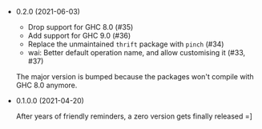 * 0.2.0 (2021-06-03)

  - Drop support for GHC 8.0 (#35)
  - Add support for GHC 9.0 (#36)
  - Replace the unmaintained `thrift` package with `pinch` (#34)
  - wai: Better default operation name, and allow customising it (#33, #37)

  The major version is bumped because the packages won't compile with GHC 8.0
  anymore.

* 0.1.0.0 (2021-04-20)

  After years of friendly reminders, a zero version gets finally released =]
